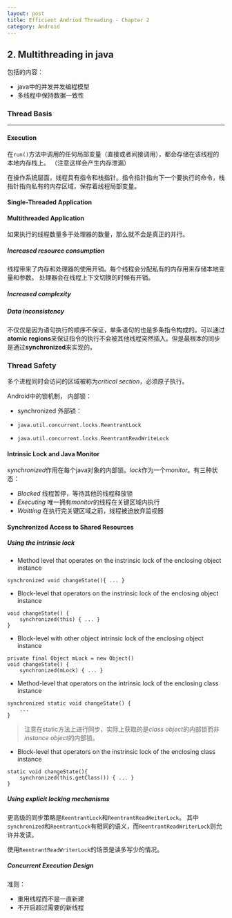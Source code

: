 ```yaml
---
layout: post
title: Efficient Andriod Threading - Chapter 2
category: Android
---
```


## 2. Multithreading in java
包括的内容：

- java中的并发并发编程模型
- 多线程中保持数据一致性

### Thread Basis
---

#### Execution

在`run()`方法中调用的任何局部变量（直接或者间接调用），都会存储在该线程的本地内存栈上。
（注意这样会产生内存泄漏）

在操作系统层面，线程具有指令和栈指针。指令指针指向下一个要执行的命令，栈指针指向私有的内存区域，保存着线程局部变量。


#### Single-Threaded Application

#### Multithreaded Application
如果执行的线程数量多于处理器的数量，那么就不会是真正的并行。

##### Increased resource consumption
线程带来了内存和处理器的使用开销。每个线程会分配私有的内存用来存储本地变量和参数。 处理器会在线程上下文切换的时候有开销。

##### Increased complexity

##### Data inconsistency
不仅仅是因为语句执行的顺序不保证，单条语句的也是多条指令构成的。可以通过**atomic regions**来保证指令的执行不会被其他线程突然插入。但是最根本的同步是通过**synchronized**来实现的。

### Thread Safety
多个进程同时会访问的区域被称为*critical section*，必须原子执行。

Android中的锁机制，
内部锁：

- synchronized 
外部锁：

- `java.util.concurrent.locks.ReentrantLock`
- `java.util.concurrent.locks.ReentrantReadWriteLock`


#### Intrinsic Lock and Java Monitor
*synchronized*作用在每个java对象的内部锁。*lock*作为一个*monitor*。有三种状态：

- *Blocked* 线程暂停，等待其他的线程释放锁
- *Executing* 唯一拥有*monitor*的线程在关键区域内执行
- *Waitting* 在执行完关键区域之前，线程被迫放弃监视器

#### Synchronized Access to Shared Resources

##### Using the intrinsic lock

- Method level that operates on the instrinsic lock of the enclosing object instance

```
synchronized void changeState(){ ... }
```

- Block-level that operators on the instrinsic lock of the enclosing object instance

```
void changeState() {
    synchronized(this) { ... }
}
```

- Block-level with other object intrinsic lock of the enclosing object instance

```
private final Object mLock = new Object()
void changeState() {
    synchronized(mLock) { ... }
```

- Method-level that operators on the intrinsic lock of the enclosing class instance

```
synchronized static void changeState() {
    ...
}
```

> 注意在static方法上进行同步，实际上获取的是*class object*的内部锁而非*instance object*的内部锁。

- Block-level that operators on the instrinsic lock of the enclosing class instance

```
static void changeState(){
    synchronized(this.getClass()) { ... } 
}
```

##### Using explicit locking mechanisms
更高级的同步策略是`ReentrantLock`和`ReentrantReadWeiterLock`。
其中`synchronized`和`ReentrantLock`有相同的语义，而`ReentrantReadWriterLock`则允许并发读。

使用`ReentrantReadWriterLock`的场景是读多写少的情况。

##### Concurrent Execution Design
准则：

- 重用线程而不是一直新建
- 不开启超过需要的新线程
